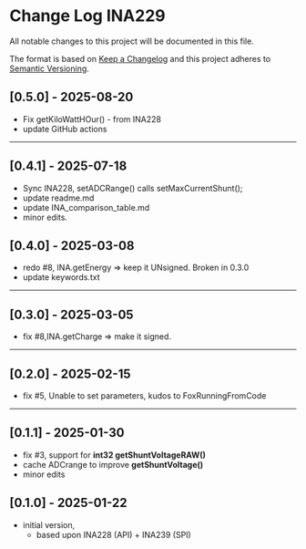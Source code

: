 # Change Log INA229

All notable changes to this project will be documented in this file.

The format is based on [Keep a Changelog](http://keepachangelog.com/)
and this project adheres to [Semantic Versioning](http://semver.org/).


## [0.5.0] - 2025-08-20
- Fix getKiloWattHOur() - from INA228
- update GitHub actions

----

## [0.4.1] - 2025-07-18
- Sync INA228, setADCRange() calls setMaxCurrentShunt();
- update readme.md
- update INA_comparison_table.md
- minor edits.

## [0.4.0] - 2025-03-08
- redo #8, INA.getEnergy => keep it UNsigned. Broken in 0.3.0
- update keywords.txt

----

## [0.3.0] - 2025-03-05
- fix #8,INA.getCharge => make it signed.

----

## [0.2.0] - 2025-02-15
- fix #5, Unable to set parameters, kudos to FoxRunningFromCode

----

## [0.1.1] - 2025-01-30
- fix #3, support for **int32 getShuntVoltageRAW()**
- cache ADCrange to improve **getShuntVoltage()**
- minor edits

## [0.1.0] - 2025-01-22
- initial version, 
  - based upon INA228 (API) + INA239 (SPI)

